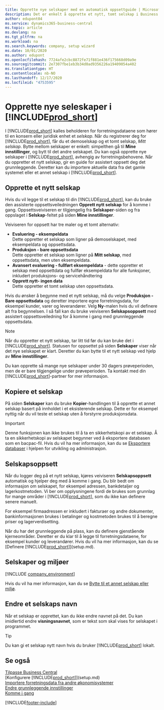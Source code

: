 ```yaml
---
title: Opprette nye selskaper med en automatisk oppsettguide | Microsoft-dokumentasjon
description: Det er enkelt å opprette et nytt, tomt selskap i Business Central. En guide for assistert oppsett hjelper deg gjennom trinnene, og du kan importere forretningsdataene eksisterende.
author: edupont04
ms.service: dynamics365-business-central
ms.topic: article
ms.devlang: na
ms.tgt_pltfrm: na
ms.workload: na
ms.search.keywords: company, setup wizard
ms.date: 10/01/2020
ms.author: edupont
ms.openlocfilehash: 7724afe2cbc8872fe71f881e436f175668d09a9e
ms.sourcegitcommit: 2e7307fbe1eb3b34d0ad9356226a19409054a402
ms.translationtype: HT
ms.contentlocale: nb-NO
ms.lasthandoff: 12/17/2020
ms.locfileid: "4753595"
---
```

# <a name="creating-new-companies-in-prod_short"></a>Opprette nye seleskaper i [!INCLUDE[prod_short](includes/prod_short.md)]

I [!INCLUDE[prod_short](includes/prod_short.md)] kalles beholderen for forretningsdataene som hører til en konsern eller juridisk enhet et *selskap*. Når du registrerer deg for [!INCLUDE[prod_short](includes/prod_short.md)], får du et demoselskap og et tomt selskap, *Mitt selskap*. Bytte mellom selskaper er enkelt: simpelthen gå til **Mine innstillinger**, og bytt til det andre selskapet. Du kan også opprette nye selskaper i [!INCLUDE[prod_short](includes/prod_short.md)], avhengig av forretningsbehovene. Når du oppretter et nytt selskap, gir en guide for assistert oppsett deg det grunnleggende. Deretter kan du importere aktuelle data fra det gamle systemet eller et annet selskap i [!INCLUDE[prod_short](includes/prod_short.md)].  

## <a name="creating-a-new-company"></a>Opprette et nytt selskap

Hvis du vil legge til et selskap til din [!INCLUDE[prod_short](includes/prod_short.md)], kan du bruke den assisterte oppsettsveiledningen **Opprett nytt selskap** for å komme i gang. Oppsettsveiviseren er tilgjengelig fra **Selskaper**-siden og fra oppslaget i **Selskap**-feltet på siden **Mine innstillinger**.  

Veiviseren for oppsett har tre maler og et tomt alternativ:

- **Evaluering - eksempeldata**  
    Dette oppretter et selskap som ligner på demoselskapet, med eksempeldata og oppsettsdata.  
- **Produksjon - bare oppsettsdata**  
    Dette oppretter et selskap som ligner på **Mitt selskap**, med oppsettsdata, men uten eksempeldata.
- **Avansert evaluering - fullført eksempeldata** - dette oppretter et selskap med oppsettdata og fullfør eksempeldata for alle funksjoner, inkludert produksjons- og servicehåndtering
- **Opprett nytt- ingen data**  
    Dette oppretter et tomt selskap uten oppsettsdata.  

Hvis du ønsker å begynne med et nytt selskap, må du velge **Produksjon - Bare oppsettsdata** og deretter importere egne forretningsdata, for eksempel kunder, varer og leverandører. Velg **Ny**-malen hvis du vil definere alt fra begynnelsen. I så fall kan du bruke veiviseren **Selskapsoppsett** med assistert oppsettsveiledning for å komme i gang med grunnleggende oppsettsdata.  

> [!NOTE]  
> Når du oppretter et nytt selskap, tar litt tid før du kan bruke det i [!INCLUDE[prod_short](includes/prod_short.md)]. Statusen for oppsettet på siden **Selskaper** viser når det nye selskapet er klart. Deretter du kan bytte til et nytt selskap ved hjelp av **Mine innstillinger**.  

Du kan opprette så mange nye selskaper under 30 dagers prøveperioden, men de er bare tilgjengelige under prøveperioden. Ta kontakt med din [!INCLUDE[prod_short](includes/prod_short.md)]-partner for mer informasjon.  

## <a name="copying-a-company"></a>Kopiere et selskap

På siden **Selskaper** kan du bruke **Kopier**-handlingen til å opprette et annet selskap basert på innholdet i et eksisterende selskap. Dette er for eksempel nyttig når du vil teste et selskap uten å forstyrre produksjonsdata.

> [!Important]
> Denne funksjonen kan ikke brukes til å ta en sikkerhetskopi av et selskap. Å ta en sikkerhetskopi av selskapet begynner ved å eksportere databasen som en bacpac-fil. Hvis du vil ha mer informasjon, kan du se [Eksportere databaser](/dynamics365/business-central/dev-itpro/administration/tenant-admin-center-database-export) i hjelpen for utvikling og administrasjon.

## <a name="company-setup"></a>Selskapsoppsett

Når du logger deg på et nytt selskap, kjøres veiviseren **Selskapsoppsett** automatisk og hjelper deg med å komme i gang. Du blir bedt om informasjon om selskapet, for eksempel adressen, bankdetaljer og lagerkostmetoden. Vi ber om opplysningene fordi de brukes som grunnlag for mange områder i [!INCLUDE[prod_short](includes/prod_short.md)], som du ikke kan definere senere manuelt.  

For eksempel firmaadressen er inkludert i fakturaer og andre dokumenter, bankinformasjonen brukes i betalinger og kostmetoden brukes til å beregne priser og lagerverdisetting.  

Når du har det grunnleggende på plass, kan du definere gjenstående kjerneområder. Deretter er du klar til å legge til forretningsdataene, for eksempel kunder og leverandører. Hvis du vil ha mer informasjon, kan du se [Definere [!INCLUDE[prod_short](includes/prod_short.md)]](setup.md).  

## <a name="companies-and-environments"></a>Selskaper og miljøer

[!INCLUDE [company_environment](includes/company_environment.md)]

Hvis du vil ha mer informasjon, kan du se [Bytte til et annet selskap eller miljø](ui-organization-switch.md). 

## <a name="changing-a-companys-name"></a>Endre et selskaps navn

Når et selskap er opprettet, kan du ikke endre navnet på det. Du kan imidlertid endre **visningsnavnet**, som er tekst som skal vises for selskapet i programmet.  

> [!TIP]
> Du kan gi et selskap nytt navn hvis du bruker [!INCLUDE[prod_short](includes/prod_short.md)] lokalt.

## <a name="see-also"></a>Se også

[Tilpasse Business Central](ui-customizing-overview.md)  
[Konfigurere [!INCLUDE[prod_short](includes/prod_short.md)]](setup.md)  
[Importere forretningsdata fra andre økonomisystemer](across-import-data-configuration-packages.md)  
[Endre grunnleggende innstillinger](ui-change-basic-settings.md)  
[Komme i gang](product-get-started.md)  


[!INCLUDE[footer-include](includes/footer-banner.md)]